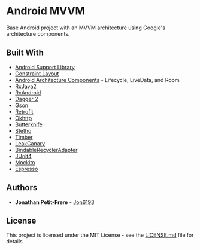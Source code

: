 # Android MVVM

Base Android project with an MVVM architecture using Google's architecture components.

## Built With

* [Android Support Library](https://developer.android.com/topic/libraries/support-library/index.html)
* [Constraint Layout](https://developer.android.com/training/constraint-layout/index.html)
* [Android Architecture Components](https://developer.android.com/topic/libraries/architecture/index.html) - Lifecycle, LiveData, and Room 
* [RxJava2](https://github.com/ReactiveX/RxJava)
* [RxAndroid](https://github.com/ReactiveX/RxAndroid)  
* [Dagger 2](https://google.github.io/dagger/)  
* [Gson](https://github.com/google/gson)  
* [Retrofit](http://square.github.io/retrofit/)  
* [Okhttp](http://square.github.io/okhttp/)  
* [Butterknife](http://jakewharton.github.io/butterknife/)  
* [Stetho](http://facebook.github.io/stetho/)  
* [Timber](https://github.com/JakeWharton/timber)  
* [LeakCanary](https://github.com/square/leakcanary)  
* [BindableRecyclerAdapter](https://github.com/AndrewReitz/velcro-parts)  
* [JUnit4](http://junit.org/junit4/)  
* [Mockito](http://site.mockito.org/)  
* [Espresso](https://google.github.io/android-testing-support-library/docs/espresso/)  

## Authors

* **Jonathan Petit-Frere** - [Jon6193](https://github.com/jon6193)

## License

This project is licensed under the MIT License - see the [LICENSE.md](LICENSE.md) file for details